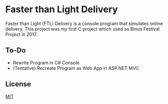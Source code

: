 # Faster than Light Delivery

Faster than Light (FTL) Delivery is a console program that simulates online delivery. This project was my first C project which used as Binus Festival Project in 2017.

## To-Do
- Rewrite Program in C# Console
- (Tentative) Recreate Program as Web App in ASP.NET MVC


## License
[MIT](https://choosealicense.com/licenses/mit/)
